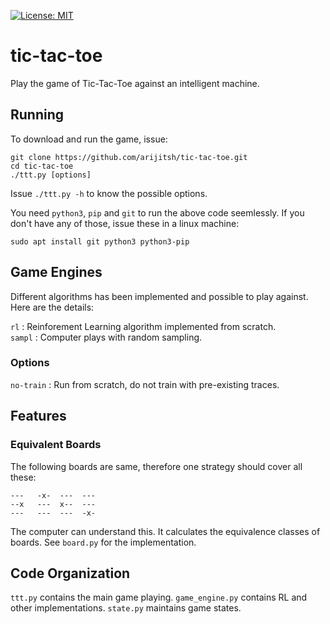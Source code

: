 [![License: MIT](https://img.shields.io/badge/License-MIT-yellow.svg)](https://opensource.org/licenses/MIT)
# tic-tac-toe
Play the game of Tic-Tac-Toe against an intelligent machine.

## Running
To download and run the game, issue:
```
git clone https://github.com/arijitsh/tic-tac-toe.git
cd tic-tac-toe
./ttt.py [options]
```
Issue `./ttt.py -h` to know the possible options.

You need `python3`, `pip` and `git` to run the above code seemlessly. If you don't have any of those, issue these in a linux machine:
```
sudo apt install git python3 python3-pip
```
## Game Engines

Different algorithms has been implemented and possible to play against. Here are the details:

`rl` : Reinforement Learning algorithm implemented from scratch.\
`sampl` : Computer plays with random sampling.

### Options
`no-train` : Run from scratch, do not train with pre-existing traces.  

## Features
### Equivalent Boards
The following boards are same, therefore one strategy should cover all these:
```
---   -x-  ---  ---
--x   ---  x--  ---
---   ---  ---  -x-
```
The computer can understand this. It calculates the equivalence classes of boards. See `board.py` for the implementation.

## Code Organization
`ttt.py` contains the main game playing.
`game_engine.py` contains RL and other implementations.
`state.py` maintains game states.
